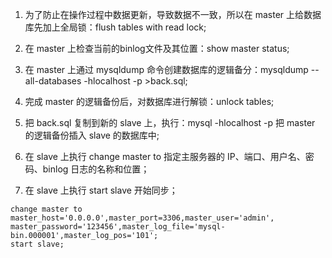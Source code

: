 1) 为了防止在操作过程中数据更新，导致数据不一致，所以在 master 上给数据库先加上全局锁：flush tables with read lock;

2) 在 master 上检查当前的binlog文件及其位置：show master status;

3) 在 master 上通过 mysqldump 命令创建数据库的逻辑备分：mysqldump --all-databases -hlocalhost -p >back.sql;

4) 完成 master 的逻辑备份后，对数据库进行解锁：unlock tables;

5) 把 back.sql 复制到新的 slave 上，执行：mysql -hlocalhost -p 把 master 的逻辑备份插入 slave 的数据库中;

6) 在 slave 上执行 change master to 指定主服务器的 IP、端口、用户名、密码、binlog 日志的名称和位置；

7) 在 slave 上执行 start slave 开始同步；

```
change master to master_host='0.0.0.0',master_port=3306,master_user='admin',
master_password='123456',master_log_file='mysql-bin.000001',master_log_pos='101';
start slave;
```